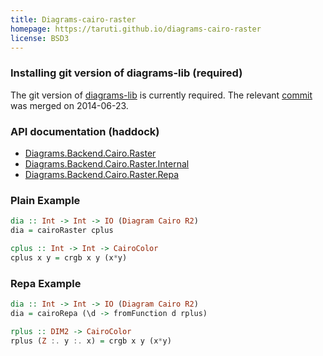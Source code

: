 ```yaml
---
title: Diagrams-cairo-raster
homepage: https://taruti.github.io/diagrams-cairo-raster
license: BSD3
---
```


### Installing git version of diagrams-lib (required)

The git version of
[diagrams-lib](https://github.com/diagrams/diagrams-lib) is currently
required. The relevant
[commit](https://github.com/diagrams/diagrams-lib/commit/26afbac84973a15b7fb04fd8d62043105dc0d3ca)
was merged on 2014-06-23.

### API documentation (haddock)

* [Diagrams.Backend.Cairo.Raster](https://taruti.github.io/diagrams-cairo-raster/haddock/Diagrams-Backend-Cairo-Raster.html)
* [Diagrams.Backend.Cairo.Raster.Internal](https://taruti.github.io/diagrams-cairo-raster/haddock/Diagrams-Backend-Cairo-Raster-Internal.html)
* [Diagrams.Backend.Cairo.Raster.Repa](https://taruti.github.io/diagrams-cairo-raster/haddock/Diagrams-Backend-Cairo-Raster-Repa.html)

### Plain Example

```haskell
dia :: Int -> Int -> IO (Diagram Cairo R2)
dia = cairoRaster cplus

cplus :: Int -> Int -> CairoColor
cplus x y = crgb x y (x*y)
```

### Repa Example

```haskell
dia :: Int -> Int -> IO (Diagram Cairo R2)
dia = cairoRepa (\d -> fromFunction d rplus)

rplus :: DIM2 -> CairoColor
rplus (Z :. y :. x) = crgb x y (x*y)
```
